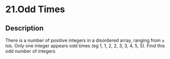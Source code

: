 # 21.Odd Times

## Description

There is a number of positive integers in a disordered array, ranging from `a` to`b`. Only one integer appears odd times (eg 1, 1, 2, 2, 3, 3, 4, 5, 5). Find this odd number of integers
